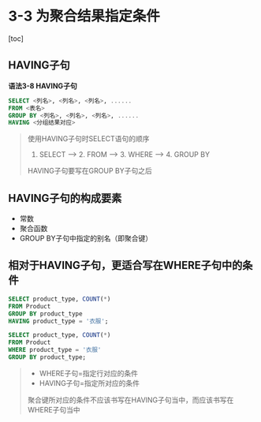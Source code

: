 # 3-3 为聚合结果指定条件

[toc]

## HAVING子句

**语法3-8 HAVING子句**

```SQL
SELECT <列名>, <列名>, <列名>, ......
FROM <表名>
GROUP BY <列名>, <列名>, <列名>, ......
HAVING <分组结果对应>
```

> 使用HAVING子句时SELECT语句的顺序
>
> 1. SELECT --> 2. FROM --> 3. WHERE --> 4. GROUP BY
>
> HAVING子句要写在GROUP BY子句之后

## HAVING子句的构成要素

- 常数
- 聚合函数
- GROUP BY子句中指定的别名（即聚合键）

## 相对于HAVING子句，更适合写在WHERE子句中的条件

```sql
SELECT product_type, COUNT(*)
FROM Product
GROUP BY product_type
HAVING product_type = '衣服';

SELECT product_type, COUNT(*)
FROM Product
WHERE product_type = '衣服'
GROUP BY product_type;
```

> - WHERE子句=指定行对应的条件
> - HAVING子句=指定所对应的条件
>
> 聚合键所对应的条件不应该书写在HAVING子句当中，而应该书写在WHERE子句当中
